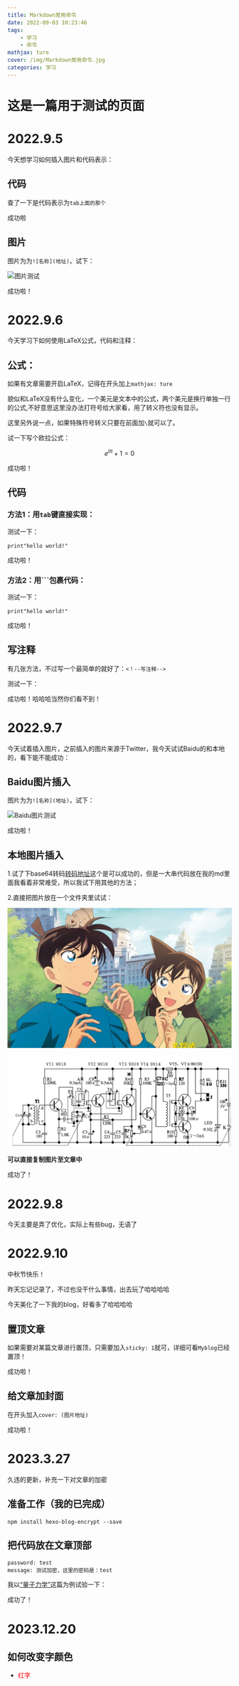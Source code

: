 ```yaml
---
title: Markdown常用命令
date: 2022-09-03 10:23:46
tags: 
    - 学习 
    - 命令
mathjax: ture
cover: /img/Markdown常用命令.jpg
categories: 学习
---
```


# 这是一篇用于测试的页面

# 2022.9.5

今天想学习如何插入图片和代码表示：

## 代码

查了一下是代码表示为`tab上面的那个`

成功啦

## 图片

图片为为`![名称](地址)`，试下：

![图片测试](https://pbs.twimg.com/media/FdLE8ipagAAA1qP?format=jpg&name=large)

成功啦！

# 2022.9.6

今天学习下如何使用LaTeX公式，代码和注释：

## 公式：

如果有文章需要开启LaTeX，记得在开头加上`mathjax: ture`

貌似和LaTeX没有什么变化，一个美元是文本中的公式，两个美元是换行单独一行的公式,不好意思这里没办法打符号给大家看，用了转义符也没有显示。

这里另外说一点，如果特殊符号转义只要在前面加`\`就可以了。

试一下写个欧拉公式：

$$ e^{i\pi }+1=0 $$

成功啦！

## 代码

### 方法1：用`tab`键直接实现：

测试一下：

    print"hello world!"

成功啦！

### 方法2：用```包裹代码：
测试一下：
```
print"hello world!"
```

成功啦！

## 写注释
有几张方法，不过写一个最简单的就好了：`<！--写注释-->`

测试一下：

<!--写注释-->

成功啦！哈哈哈当然你们看不到！

# 2022.9.7

今天试着插入图片，之前插入的图片来源于Twitter，我今天试试Baidu的和本地的，看下能不能成功：

## Baidu图片插入

图片为为`![名称](地址)`，试下：

![Baidu图片测试](https://ts1.cn.mm.bing.net/th/id/R-C.577865b6804b46b74fbd1f90c32ab050?rik=wyyAsnT8byDlHQ&riu=http%3a%2f%2fwww.bkill.com%2fu%2fupload%2f2018%2f03%2f13%2f140123254153.jpg&ehk=duhXRwn7iwcIknm%2bTohI3sS200c%2fEKqnxxx0TFJWFMU%3d&risl=&pid=ImgRaw&r=0)

成功啦！

## 本地图片插入

1.试了下base64转码[转码地址](https://base64.us/)这个是可以成功的，但是一大串代码放在我的md里面我看着非常难受，所以我试下用其他的方法；

2.直接把图片放在一个文件夹里试试：

![本地图片测试](/images/0.jpg) 

![图片暂存](/images/1.png)

**可以直接复制图片至文章中**

成功了！

# 2022.9.8

今天主要是弄了优化，实际上有些bug，无语了

# 2022.9.10

中秋节快乐！

昨天忘记记录了，不过也没干什么事情，出去玩了哈哈哈哈

今天美化了一下我的blog，好看多了哈哈哈哈

## 置顶文章

如果需要对某篇文章进行置顶，只需要加入`sticky: 1`就可，详细可看`Myblog`已经置顶！

成功啦！

## 给文章加封面

在开头加入`cover: (图片地址)`

成功啦！

# 2023.3.27
久违的更新，补充一下对文章的加密
## 准备工作（我的已完成）
```
npm install hexo-blog-encrypt --save
```

## 把代码放在文章顶部
```
password: test
message: 测试加密，这里的密码是：test
```

我以[“量子力学”](https://aurora7july.github.io/2022/10/25/%E9%87%8F%E5%AD%90%E5%8A%9B%E5%AD%A6/)这篇为例试验一下：

成功了！

# 2023.12.20
## 如何改变字颜色
- <font color=red>红字</font>
